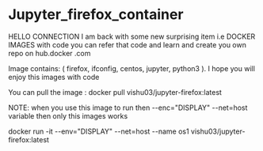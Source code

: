 # Jupyter_firefox_container

HELLO CONNECTION 
I am back with some new surprising item i.e DOCKER IMAGES with code you can refer that code and learn and create you own repo on hub.docker .com 

Image contains: ( firefox, ifconfig, centos, jupyter, python3 ). I hope you will enjoy this images with code 

You can pull the image : docker pull vishu03/jupyter-firefox:latest 
                                
NOTE: when you use this image to run then --enc="DISPLAY" --net=host variable then only this images works 

docker run -it --env="DISPLAY" --net=host --name os1  vishu03/jupyter-firefox:latest

